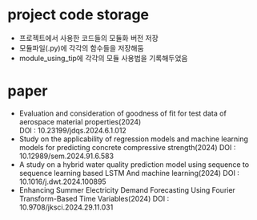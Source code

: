 # project code storage
* 프로젝트에서 사용한 코드들의 모듈화 버전 저장
* 모듈파일(.py)에 각각의 함수들을 저장해둠
* module_using_tip에 각각의 모듈 사용법을 기록해두었음

# paper
* Evaluation and consideration of goodness of fit for test data of aerospace material properties(2024)<br />DOI : 10.23199/jdqs.2024.6.1.012
* Study on the applicability of regression models and machine learning models for predicting concrete compressive strength(2024)
  DOI : 10.12989/sem.2024.91.6.583
* A study on a hybrid water quality prediction model using sequence to sequence learning based LSTM And machine learning(2024)
  DOI : 10.1016/j.dwt.2024.100895
* Enhancing Summer Electricity Demand Forecasting Using Fourier Transform-Based Time Variables(2024)
  DOI : 10.9708/jksci.2024.29.11.031

